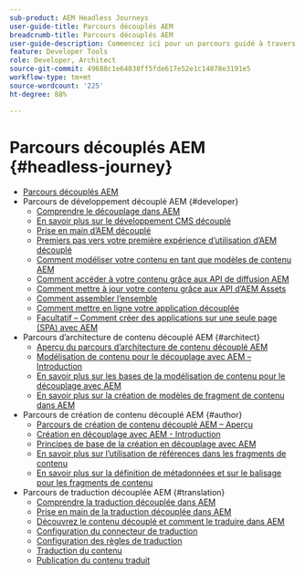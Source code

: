 ```yaml
---
sub-product: AEM Headless Journeys
user-guide-title: Parcours découplés AEM
breadcrumb-title: Parcours découplés AEM
user-guide-description: Commencez ici pour un parcours guidé à travers les puissantes fonctionnalités et flexibles d’AEM, leurs capacités et comment les utiliser sur votre projet.
feature: Developer Tools
role: Developer, Architect
source-git-commit: 49688c1e64038ff5fde617e52e1c14878e3191e5
workflow-type: tm+mt
source-wordcount: '225'
ht-degree: 88%

---
```



# Parcours découplés AEM {#headless-journey}

+ [Parcours découplés AEM](/help/journey-headless/home.md)
+ Parcours de développement découplé AEM {#developer}
   + [Comprendre le découplage dans AEM](developer/overview.md)
   + [En savoir plus sur le développement CMS découplé](developer/learn-about.md)
   + [Prise en main d’AEM découplé](developer/getting-started.md)
   + [Premiers pas vers votre première expérience d’utilisation d’AEM découplé](developer/path-to-first-experience.md)
   + [Comment modéliser votre contenu en tant que modèles de contenu AEM](developer/model-your-content.md)
   + [Comment accéder à votre contenu grâce aux API de diffusion AEM](developer/access-your-content.md)
   + [Comment mettre à jour votre contenu grâce aux API d’AEM Assets](developer/update-your-content.md)
   + [Comment assembler l’ensemble](developer/put-it-all-together.md)
   + [Comment mettre en ligne votre application découplée](developer/go-live.md)
   + [Facultatif – Comment créer des applications sur une seule page (SPA) avec AEM](developer/create-spa.md)
+ Parcours d’architecture de contenu découplé AEM {#architect}
   + [Aperçu du parcours d’architecture de contenu découplé AEM](architect/overview.md)
   + [Modélisation de contenu pour le découplage avec AEM – Introduction](architect/introduction.md)
   + [En savoir plus sur les bases de la modélisation de contenu pour le découplage avec AEM](architect/basics.md)
   + [En savoir plus sur la création de modèles de fragment de contenu dans AEM](architect/model-structure.md)
+ Parcours de création de contenu découplé AEM {#author}
   + [Parcours de création de contenu découplé AEM – Aperçu](author/overview.md)
   + [Création en découplage avec AEM - Introduction](author/introduction.md)
   + [Principes de base de la création en découplage avec AEM](author/basics.md)
   + [En savoir plus sur l’utilisation de références dans les fragments de contenu](author/references.md)
   + [En savoir plus sur la définition de métadonnées et sur le balisage pour les fragments de contenu](author/metadata-tagging.md)
+ Parcours de traduction découplée AEM {#translation}
   + [Comprendre la traduction découplée dans AEM](translation/overview.md)
   + [Prise en main de la traduction découplée dans AEM](translation/getting-started.md)
   + [Découvrez le contenu découplé et comment le traduire dans AEM](translation/learn-about.md)
   + [Configuration du connecteur de traduction](translation/configure-connector.md)
   + [Configuration des règles de traduction](translation/translation-rules.md)
   + [Traduction du contenu](translation/translate-content.md)
   + [Publication du contenu traduit](translation/publish-content.md)
